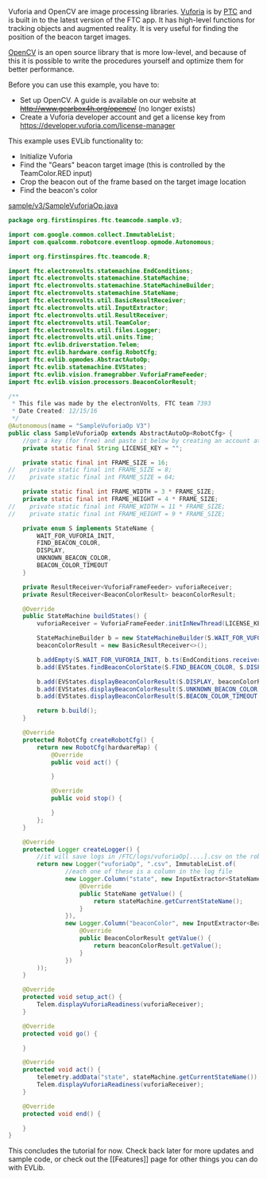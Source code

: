 Vuforia and OpenCV are image processing libraries. [Vuforia](https://www.vuforia.com/) is by [PTC](http://www.ptc.com/) and is built in to the latest version of the FTC app. It has high-level functions for tracking objects and augmented reality. It is very useful for finding the position of the beacon target images.

[OpenCV](http://opencv.org/) is an open source library that is more low-level, and because of this it is possible to write the procedures yourself and optimize them for better performance.

Before you can use this example, you have to:

* Set up OpenCV. A guide is available on our website at ~~http://www.gearbox4h.org/opencv/~~ (no longer exists)
* Create a Vuforia developer account and get a license key from https://developer.vuforia.com/license-manager

This example uses EVLib functionality to:

* Initialize Vuforia
* Find the "Gears" beacon target image (this is controlled by the TeamColor.RED input)
* Crop the beacon out of the frame based on the target image location
* Find the beacon's color

[sample/v3/SampleVuforiaOp.java](https://github.com/FTC7393/EVLib/blob/master/sample/v3/SampleVuforiaOp.java)
```java
package org.firstinspires.ftc.teamcode.sample.v3;

import com.google.common.collect.ImmutableList;
import com.qualcomm.robotcore.eventloop.opmode.Autonomous;

import org.firstinspires.ftc.teamcode.R;

import ftc.electronvolts.statemachine.EndConditions;
import ftc.electronvolts.statemachine.StateMachine;
import ftc.electronvolts.statemachine.StateMachineBuilder;
import ftc.electronvolts.statemachine.StateName;
import ftc.electronvolts.util.BasicResultReceiver;
import ftc.electronvolts.util.InputExtractor;
import ftc.electronvolts.util.ResultReceiver;
import ftc.electronvolts.util.TeamColor;
import ftc.electronvolts.util.files.Logger;
import ftc.electronvolts.util.units.Time;
import ftc.evlib.driverstation.Telem;
import ftc.evlib.hardware.config.RobotCfg;
import ftc.evlib.opmodes.AbstractAutoOp;
import ftc.evlib.statemachine.EVStates;
import ftc.evlib.vision.framegrabber.VuforiaFrameFeeder;
import ftc.evlib.vision.processors.BeaconColorResult;

/**
 * This file was made by the electronVolts, FTC team 7393
 * Date Created: 12/15/16
 */
@Autonomous(name = "SampleVuforiaOp V3")
public class SampleVuforiaOp extends AbstractAutoOp<RobotCfg> {
    //get a key (for free) and paste it below by creating an account at https://developer.vuforia.com/license-manager
    private static final String LICENSE_KEY = "";

    private static final int FRAME_SIZE = 16;
//    private static final int FRAME_SIZE = 8;
//    private static final int FRAME_SIZE = 64;

    private static final int FRAME_WIDTH = 3 * FRAME_SIZE;
    private static final int FRAME_HEIGHT = 4 * FRAME_SIZE;
//    private static final int FRAME_WIDTH = 11 * FRAME_SIZE;
//    private static final int FRAME_HEIGHT = 9 * FRAME_SIZE;

    private enum S implements StateName {
        WAIT_FOR_VUFORIA_INIT,
        FIND_BEACON_COLOR,
        DISPLAY,
        UNKNOWN_BEACON_COLOR,
        BEACON_COLOR_TIMEOUT
    }

    private ResultReceiver<VuforiaFrameFeeder> vuforiaReceiver;
    private ResultReceiver<BeaconColorResult> beaconColorResult;

    @Override
    public StateMachine buildStates() {
        vuforiaReceiver = VuforiaFrameFeeder.initInNewThread(LICENSE_KEY, R.id.cameraMonitorViewId, FRAME_WIDTH, FRAME_HEIGHT);

        StateMachineBuilder b = new StateMachineBuilder(S.WAIT_FOR_VUFORIA_INIT);
        beaconColorResult = new BasicResultReceiver<>();

        b.addEmpty(S.WAIT_FOR_VUFORIA_INIT, b.ts(EndConditions.receiverReady(vuforiaReceiver), S.FIND_BEACON_COLOR));
        b.add(EVStates.findBeaconColorState(S.FIND_BEACON_COLOR, S.DISPLAY, S.UNKNOWN_BEACON_COLOR, S.BEACON_COLOR_TIMEOUT, Time.fromSeconds(10), vuforiaReceiver, beaconColorResult, TeamColor.RED, 4, true));

        b.add(EVStates.displayBeaconColorResult(S.DISPLAY, beaconColorResult));
        b.add(EVStates.displayBeaconColorResult(S.UNKNOWN_BEACON_COLOR, beaconColorResult));
        b.add(EVStates.displayBeaconColorResult(S.BEACON_COLOR_TIMEOUT, beaconColorResult));

        return b.build();
    }

    @Override
    protected RobotCfg createRobotCfg() {
        return new RobotCfg(hardwareMap) {
            @Override
            public void act() {

            }

            @Override
            public void stop() {

            }
        };
    }

    @Override
    protected Logger createLogger() {
        //it will save logs in /FTC/logs/vuforiaOp[....].csv on the robot controller phone
        return new Logger("vuforiaOp", ".csv", ImmutableList.of(
                //each one of these is a column in the log file
                new Logger.Column("state", new InputExtractor<StateName>() {
                    @Override
                    public StateName getValue() {
                        return stateMachine.getCurrentStateName();
                    }
                }),
                new Logger.Column("beaconColor", new InputExtractor<BeaconColorResult>() {
                    @Override
                    public BeaconColorResult getValue() {
                        return beaconColorResult.getValue();
                    }
                })
        ));
    }

    @Override
    protected void setup_act() {
        Telem.displayVuforiaReadiness(vuforiaReceiver);
    }

    @Override
    protected void go() {

    }

    @Override
    protected void act() {
        telemetry.addData("state", stateMachine.getCurrentStateName());
        Telem.displayVuforiaReadiness(vuforiaReceiver);
    }

    @Override
    protected void end() {

    }
}
```

This concludes the tutorial for now. Check back later for more updates and sample code, or check out the [[Features]] page for other things you can do with EVLib.